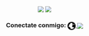 <!-- Stats Card -->
<h2 align="center">
  <a>
    <img align="center" src="https://github-readme-stats.vercel.app/api?username=SoyAldo&repo=github-readme-stats&count_private=true&include_all_commits=true&show_icons=true&theme=radical&card_width=750)]">
  </a>
  
<!-- Top Languages Card -->
  <a>
    <img align="center" src="https://github-readme-stats.vercel.app/api/top-langs?username=SoyAldo&repo=github-readme-stats&langs_count=5&show_icons=true&theme=radical&layout=compact&card_width=445)]">
  </a>

<!-- "Conectate conmigo" section -->
<h3 align="center">
  Conectate conmigo:
  <a href="https://soyaldo.com" alt="SoyAldo | Website">
      <img src="https://raw.githubusercontent.com/iconic/open-iconic/master/svg/globe.svg" width="22px" align="center">
  </a>
  <a href="mailto:me@soyaldo.com" alt="Contacto | Email">
      <img src="https://cdn.jsdelivr.net/npm/simple-icons@5.8.1/icons/gmail.svg" width="22px" align="center">
  </a>
</h3>
